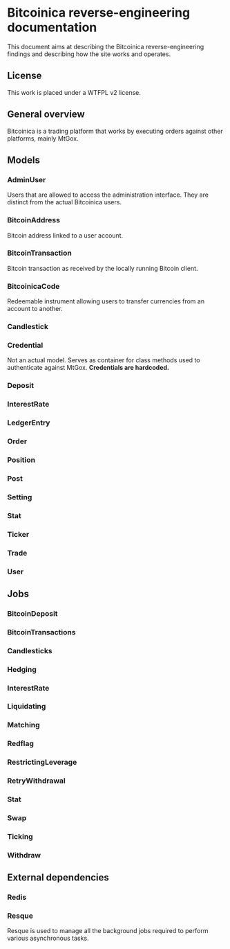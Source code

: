 # Bitcoinica reverse-engineering documentation

This document aims at describing the Bitcoinica reverse-engineering findings and describing how the site works and operates.

## License
This work is placed under a WTFPL v2 license.

## General overview
Bitcoinica is a trading platform that works by executing orders against other platforms, mainly MtGox.

## Models

### AdminUser
Users that are allowed to access the administration interface. They are distinct from the actual Bitcoinica users.

### BitcoinAddress
Bitcoin address linked to a user account.

### BitcoinTransaction
Bitcoin transaction as received by the locally running Bitcoin client.

### BitcoinicaCode
Redeemable instrument allowing users to transfer currencies from an account to another.

### Candlestick
### Credential
Not an actual model. Serves as container for class methods used to authenticate against MtGox. **Credentials are hardcoded.**

### Deposit
### InterestRate
### LedgerEntry
### Order
### Position
### Post
### Setting
### Stat
### Ticker
### Trade
### User

## Jobs
### BitcoinDeposit
### BitcoinTransactions
### Candlesticks
### Hedging
### InterestRate
### Liquidating
### Matching
### Redflag
### RestrictingLeverage
### RetryWithdrawal
### Stat
### Swap
### Ticking
### Withdraw

## External dependencies
### Redis
### Resque
Resque is used to manage all the background jobs required to perform various asynchronous tasks.


